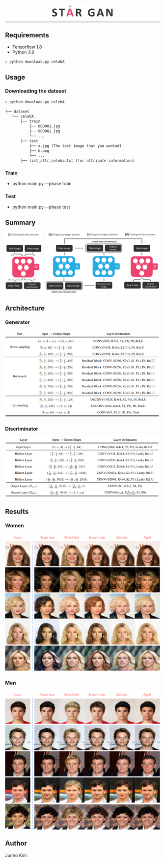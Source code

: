 <p align="center"><img width="40%" src="./assests/logo.jpg" /></p>

--------------------------------------------------------------------------------
## Requirements
* Tensorflow 1.8
* Python 3.6

```python
> python download.py celebA
```

## Usage
### Downloading the dataset
```python
> python download.py celebA
```

```
├── dataset
   └── celebA
       ├── train
           ├── 000001.jpg 
           ├── 000002.jpg
           └── ...
       ├── test
           ├── a.jpg (The test image that you wanted)
           ├── b.png
           └── ...
       ├── list_attr_celeba.txt (for attribute information) 
```

### Train
* python main.py --phase train

### Test
* python main.py --phase test 

## Summary
![overview](./assests/overview.PNG)

## Architecture
### Generator
![generator](./assests/generator.PNG)

### Discriminator
![discriminator](./assests/discriminator.PNG)

## Results
### Women
![women](./assests/women.png)

### Men
![men](./assests/men.png)

## Author
Junho Kim
